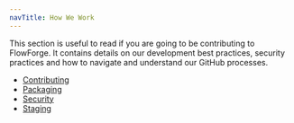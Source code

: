 ```yaml
---
navTitle: How We Work
---
```


This section is useful to read if you are going to be contributing to FlowForge. It contains
details on our development best practices, security practices and how to navigate and understand 
our GitHub processes.

- [Contributing](./contributing.md)
- [Packaging](./packaging.md)
- [Security](./security.md)
- [Staging](./staging.md)
